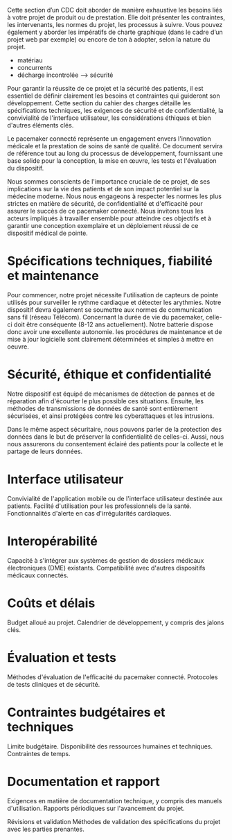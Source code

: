 Cette section d’un CDC doit aborder de manière exhaustive les besoins liés à votre projet de produit ou de prestation. 
Elle doit présenter les contraintes, les intervenants, les normes du projet, les processus à suivre. Vous pouvez également
y aborder les impératifs de charte graphique (dans le cadre d’un projet web par exemple) ou encore de ton à adopter, selon la 
nature du projet.


- matériau
- concurrents
- décharge incontrolée --> sécurité


Pour garantir la réussite de ce projet et la sécurité des patients, il est essentiel de définir clairement les besoins et contraintes qui guideront son développement. Cette section du cahier des charges détaille les spécifications techniques, les exigences de sécurité et de confidentialité, la convivialité de l'interface utilisateur, les considérations éthiques et bien d'autres éléments clés.

Le pacemaker connecté représente un engagement envers l'innovation médicale et la prestation de soins de santé de qualité. Ce document servira de référence tout au long du processus de développement, fournissant une base solide pour la conception, la mise en œuvre, les tests et l'évaluation du dispositif.

Nous sommes conscients de l'importance cruciale de ce projet, de ses implications sur la vie des patients et de son impact potentiel sur la médecine moderne. Nous nous engageons à respecter les normes les plus strictes en matière de sécurité, de confidentialité et d'efficacité pour assurer le succès de ce pacemaker connecté. Nous invitons tous les acteurs impliqués à travailler ensemble pour atteindre ces objectifs et à garantir une conception exemplaire et un déploiement réussi de ce dispositif médical de pointe.


Spécifications techniques, fiabilité et maintenance
====================================================

Pour commencer, notre projet nécessite l'utilisation de capteurs de pointe utilisés pour surveiller le rythme cardiaque et détecter les arythmies. Notre dispositif devra également se soumettre aux normes de communication sans fil (réseau Télécom). Concernant la durée de vie du pacemaker, celle-ci doit être conséquente (8-12 ans actuellement). Notre batterie dispose donc avoir une excellente autonomie. les procédures de maintenance et de mise à jour logicielle sont clairement déterminées et simples à mettre en oeuvre. 



Sécurité, éthique et confidentialité
===========================

Notre dispositif est équipé de mécanismes de détection de pannes et de réparation afin d'écourter le plus possible ces situations. Ensuite, les méthodes de transmissions de données de santé sont entièrement sécurisées, et ainsi protégées contre les cyberattaques et les intrusions.

Dans le même aspect sécuritaire, nous pouvons parler de la protection des données dans le but de préserver la confidentialité de celles-ci. Aussi, nous nous assurerons du consentement éclairé des patients pour la collecte et le partage de leurs données.


Interface utilisateur
======================

Convivialité de l'application mobile ou de l'interface utilisateur destinée aux patients.
Facilité d'utilisation pour les professionnels de la santé.
Fonctionnalités d'alerte en cas d'irrégularités cardiaques.

Interopérabilité
==================

Capacité à s'intégrer aux systèmes de gestion de dossiers médicaux électroniques (DME) existants.
Compatibilité avec d'autres dispositifs médicaux connectés.


Coûts et délais
==================

Budget alloué au projet.
Calendrier de développement, y compris des jalons clés.

Évaluation et tests
====================

Méthodes d'évaluation de l'efficacité du pacemaker connecté.
Protocoles de tests cliniques et de sécurité.

Contraintes budgétaires et techniques
======================================

Limite budgétaire.
Disponibilité des ressources humaines et techniques.
Contraintes de temps.

Documentation et rapport
==========================

Exigences en matière de documentation technique, y compris des manuels d'utilisation.
Rapports périodiques sur l'avancement du projet.

Révisions et validation
Méthodes de validation des spécifications du projet avec les parties prenantes.


